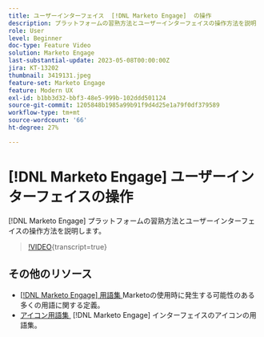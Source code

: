 ```yaml
---
title: ユーザーインターフェイス  [!DNL Marketo Engage]  の操作
description: プラットフォームの習熟方法とユーザーインターフェイスの操作方法を説明  [!DNL Marketo Engage]  ます。
role: User
level: Beginner
doc-type: Feature Video
solution: Marketo Engage
last-substantial-update: 2023-05-08T00:00:00Z
jira: KT-13202
thumbnail: 3419131.jpeg
feature-set: Marketo Engage
feature: Modern UX
exl-id: b1bb3d32-bbf3-48e5-999b-102ddd501124
source-git-commit: 1205848b1985a99b91f9d4d25e1a79f0df379589
workflow-type: tm+mt
source-wordcount: '66'
ht-degree: 27%

---
```


# [!DNL Marketo Engage] ユーザーインターフェイスの操作

[!DNL Marketo Engage] プラットフォームの習熟方法とユーザーインターフェイスの操作方法を説明します。

>[!VIDEO](https://video.tv.adobe.com/v/3450674/?learn=on&captions=jpn){transcript=true}

## その他のリソース

* [[!DNL Marketo Engage]  用語集 &#x200B;](https://experienceleague.adobe.com/docs/marketo/using/getting-started-with-marketo/marketo-glossary.html?lang=ja)
Marketoの使用時に発生する可能性のある多くの用語に関する定義。
* [&#x200B; アイコン用語集 &#x200B;](https://experienceleague.adobe.com/docs/marketo/using/product-docs/marketo-engage-modern-ux/icon-glossary.html?lang=ja)
[!DNL Marketo Engage] インターフェイスのアイコンの用語集。
